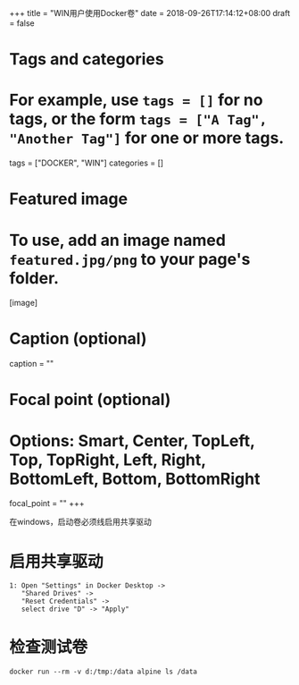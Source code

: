 +++
title = "WIN用户使用Docker卷"
date = 2018-09-26T17:14:12+08:00
draft = false

# Tags and categories
# For example, use `tags = []` for no tags, or the form `tags = ["A Tag", "Another Tag"]` for one or more tags.
tags = ["DOCKER", "WIN"]
categories = []

# Featured image
# To use, add an image named `featured.jpg/png` to your page's folder. 
[image]
  # Caption (optional)
  caption = ""

  # Focal point (optional)
  # Options: Smart, Center, TopLeft, Top, TopRight, Left, Right, BottomLeft, Bottom, BottomRight
  focal_point = ""
+++

在windows，启动卷必须线启用共享驱动

# 启用共享驱动

```
1: Open "Settings" in Docker Desktop -> 
   "Shared Drives" -> 
   "Reset Credentials" -> 
   select drive "D" -> "Apply"
```

# 检查测试卷 



```
docker run --rm -v d:/tmp:/data alpine ls /data
```

